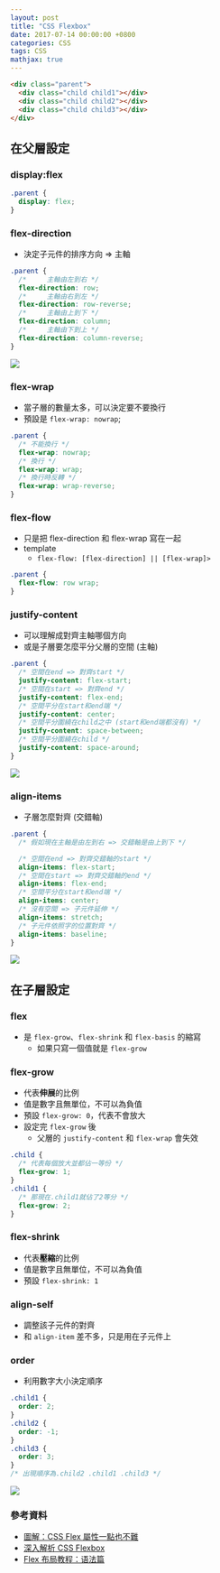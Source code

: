 ```yaml
---
layout: post
title: "CSS Flexbox"
date: 2017-07-14 00:00:00 +0800
categories: CSS
tags: CSS
mathjax: true
---
```


```html
<div class="parent">
  <div class="child child1"></div>
  <div class="child child2"></div>
  <div class="child child3"></div>
</div>
```

## 在父層設定

### display:flex

```css
.parent {
  display: flex;
}
```

### flex-direction

- 決定子元件的排序方向 => 主軸

```css
.parent {
  /*     主軸由左到右 */
  flex-direction: row;
  /*     主軸由右到左 */
  flex-direction: row-reverse;
  /*     主軸由上到下 */
  flex-direction: column;
  /*     主軸由下到上 */
  flex-direction: column-reverse;
}
```

![](https://i.imgur.com/M3ScxWI.png)

### flex-wrap

- 當子層的數量太多，可以決定要不要換行
- 預設是 `flex-wrap: nowrap`;

```css
.parent {
  /* 不能換行 */
  flex-wrap: nowrap;
  /* 換行 */
  flex-wrap: wrap;
  /* 換行時反轉 */
  flex-wrap: wrap-reverse;
}
```

### flex-flow

- 只是把 flex-direction 和 flex-wrap 寫在一起
- template
  - `flex-flow: [flex-direction] || [flex-wrap]>`

```css
.parent {
  flex-flow: row wrap;
}
```

### justify-content

- 可以理解成對齊主軸哪個方向
- 或是子層要怎麼平分父層的空間 (主軸)

```css
.parent {
  /* 空間在end => 對齊start */
  justify-content: flex-start;
  /* 空間在start => 對齊end */
  justify-content: flex-end;
  /* 空間平分在start和end端 */
  justify-content: center;
  /* 空間平分圍繞在child之中 (start和end端都沒有) */
  justify-content: space-between;
  /* 空間平分圍繞在child */
  justify-content: space-around;
}
```

![](https://i.imgur.com/KEKUGZt.png)

### align-items

- 子層怎麼對齊 (交錯軸)

```css
.parent {
  /* 假如現在主軸是由左到右 => 交錯軸是由上到下 */

  /* 空間在end => 對齊交錯軸的start */
  align-items: flex-start;
  /* 空間在start => 對齊交錯軸的end */
  align-items: flex-end;
  /* 空間平分在start和end端 */
  align-items: center;
  /* 沒有空間 => 子元件延伸 */
  align-items: stretch;
  /* 子元件依照字的位置對齊 */
  align-items: baseline;
}
```

![](https://i.imgur.com/imsupd7.png)

## 在子層設定

### flex

- 是 `flex-grow`、`flex-shrink` 和 `flex-basis` 的縮寫
  - 如果只寫一個值就是 `flex-grow`

### flex-grow

- 代表**伸展**的比例
- 值是數字且無單位，不可以為負值
- 預設 `flex-grow: 0`，代表不會放大
- 設定完 `flex-grow` 後
  - 父層的 `justify-content` 和 `flex-wrap` 會失效

```css
.child {
  /* 代表每個放大並都佔一等份 */
  flex-grow: 1;
}
.child1 {
  /* 那現在.child1就佔了2等分 */
  flex-grow: 2;
}
```

### flex-shrink

- 代表**壓縮**的比例
- 值是數字且無單位，不可以為負值
- 預設 `flex-shrink: 1`

### align-self

- 調整該子元件的對齊
- 和 `align-item` 差不多，只是用在子元件上

### order

- 利用數字大小決定順序

```css
.child1 {
  order: 2;
}
.child2 {
  order: -1;
}
.child3 {
  order: 3;
}
/* 出現順序為.child2 .child1 .child3 */
```

![](https://i.imgur.com/gSKXhmP.png)

### 參考資料

- [圖解：CSS Flex 屬性一點也不難](https://wcc723.github.io/css/2017/07/21/css-flex/)
- [深入解析 CSS Flexbox](http://www.oxxostudio.tw/articles/201501/css-flexbox.html)
- [Flex 布局教程：语法篇](http://www.ruanyifeng.com/blog/2015/07/flex-grammar.html)
